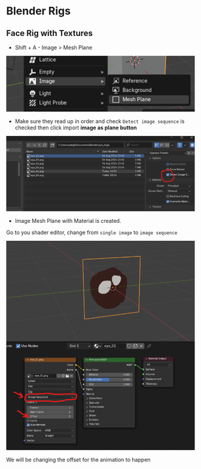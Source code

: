 # Blender Rigs

## Face Rig with Textures

* Shift + A  - Image > Mesh Plane

![alt text](img/image-1.png)

* Make sure they read up in order and check `Detect image sequence` is checked then click import **image as plane button**

![alt text](<img/Screenshot 2024-08-07 190531.png>)

* Image Mesh Plane with Material is created.
  
Go to you shader editor, change from `single image` to `image sequence`

![alt text](<img/Screenshot 2024-08-07 191348.png>)

We will be changing the offset for the animation to happen